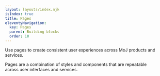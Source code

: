 ```yaml
---
layout: layouts/index.njk
isIndex: true
title: Pages
eleventyNavigation:
  key: Pages
  parent: Building blocks
  order: 10
---
```


<span class="govuk-caption-xl">Use pages to create consistent user experiences across MoJ products and services.</span>

Pages are a combination of styles and components that are repeatable across user interfaces and services.

